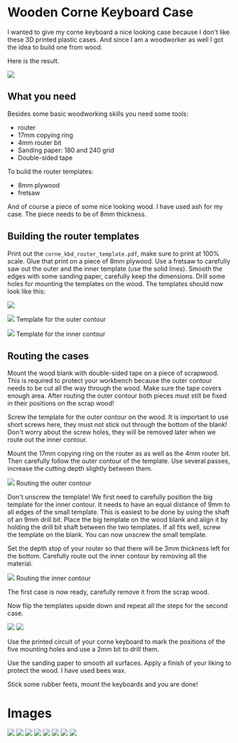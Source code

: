 # Wooden Corne Keyboard Case


I wanted to give my corne keyboard a nice looking case because I don't like these 3D printed plastic cases. And since I am a woodworker as well I got the idea to build one from wood.

Here is the result.

![](./images/corne_kbd_0002.jpg)

## What you need
Besides some basic woodworking skills you need some tools:

- router
- 17mm copying ring
- 4mm router bit
- Sanding paper: 180 and 240 grid
- Double-sided tape

To build the router templates:

- 8mm plywood
- fretsaw

And of course a piece of some nice looking wood. I have used ash for my case. The piece needs to be of 8mm thickness.

## Building the router templates
Print out the `corne_kbd_router_template.pdf`, make sure to print at 100% scale.
Glue that print on a piece of 8mm plywood. Use a fretsaw to carefully saw out the outer and the inner template (use the solid lines). Smooth the edges with some sanding paper, carefully keep the dimensions. Drill some holes for mounting the templates on the wood. The templates should now look like this:

![](./images/plywood_templates.jpeg)

![](./images/outer_template.jpeg)
Template for the outer contour

![](./images/inner_template.jpeg)
Template for the inner contour

## Routing the cases
Mount the wood blank with double-sided tape on a piece of scrapwood. This is required to protect your workbench because the outer contour needs to be cut all the way through the wood. Make sure the tape covers enough area. After routing the outer contour both pieces must still be fixed in their positions on the scrap wood!

Screw the template for the outer contour on the wood. It is important to use short screws here, they must not stick out through the bottom of the blank! Don't worry about the screw holes, they will be removed later when we route out the inner contour.

Mount the 17mm copying ring on the router as as well as the 4mm router bit. Then carefully follow the outer contour of the template. Use several passes, increase the cutting depth slightly between them.

![](./images/routing_outer_contour.jpeg)
Routing the outer contour

Don't unscrew the template! We first need to carefully position the big template for the inner contour. It needs to have an equal distance of 9mm to all edges of the small template. This is easiest to be done by using the shaft of an 9mm drill bit. Place the big template on the wood blank and align it by holding the drill bit shaft between the two templates. If all fits well, screw the template on the blank. You can now unscrew the small template.

Set the depth stop of your router so that there will be 3mm thickness left for the bottom. Carefully route out the inner contour by removing all the material.

![](./images/routing_inner_contour.jpeg)
Routing the inner contour

The first case is now ready, carefully remove it from the scrap wood.

Now flip the templates upside down and repeat all the steps for the second case.

![](./images/cases.jpeg)
![](./images/bottom_view.jpeg)

Use the printed circuit of your corne keyboard to mark the positions of the five mounting holes and use a 2mm bit to drill them.

Use the sanding paper to smooth all surfaces. Apply a finish of your liking to protect the wood. I have used bees wax.

Stick some rubber feets, mount the keyboards and you are done!

# Images

![](./images/corne_kbd_0003.jpg)
![](./images/corne_kbd_0004.jpg)
![](./images/corne_kbd_0005.jpg)
![](./images/corne_kbd_0006.jpg)
![](./images/corne_kbd_0007.jpg)
![](./images/corne_kbd_0008.jpg)
![](./images/corne_kbd_0009.jpg)
![](./images/corne_kbd_0010.jpg)
